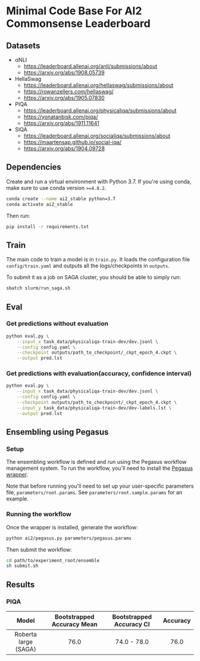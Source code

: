 # Minimal Code Base For AI2 Commonsense Leaderboard

## Datasets

- αNLI
  - https://leaderboard.allenai.org/anli/submissions/about
  - https://arxiv.org/abs/1908.05739
- HellaSwag
  - https://leaderboard.allenai.org/hellaswag/submissions/about
  - https://rowanzellers.com/hellaswag/
  - https://arxiv.org/abs/1905.07830
- PIQA
  - https://leaderboard.allenai.org/physicaliqa/submissions/about
  - https://yonatanbisk.com/piqa/
  - https://arxiv.org/abs/1911.11641
- SIQA
  - https://leaderboard.allenai.org/socialiqa/submissions/about
  - https://maartensap.github.io/social-iqa/
  - https://arxiv.org/abs/1904.09728

## Dependencies

Create and run a virtual environment with Python 3.7. If you're using conda, make sure to use conda version `>=4.8.2`.

```bash
conda create --name ai2_stable python=3.7
conda activate ai2_stable
```

Then run:

```bash
pip install -r requirements.txt
```

## Train

The main code to train a model is in `train.py`. It loads the configuration file `config/train.yaml` and outputs all the logs/checkpoints in `outputs`.

To submit it as a job on SAGA cluster, you should be able to simply run:

```bash
sbatch slurm/run_saga.sh
```

## Eval

### Get predictions without evaluation

```bash
python eval.py \
    --input_x task_data/physicaliqa-train-dev/dev.jsonl \
    --config config.yaml \
    --checkpoint outputs/path_to_checkpoint/_ckpt_epoch_4.ckpt \
    --output pred.lst
```

### Get predictions with evaluation(accuracy, confidence interval)

```bash
python eval.py \
    --input_x task_data/physicaliqa-train-dev/dev.jsonl \
    --config config.yaml \
    --checkpoint outputs/path_to_checkpoint/_ckpt_epoch_4.ckpt \
    --input_y task_data/physicaliqa-train-dev/dev-labels.lst \
    --output pred.lst
```

## Ensembling using Pegasus

### Setup

The ensembling workflow is defined and run using the Pegasus workflow management system. To run the
workflow, you'll need to install the [Pegasus wrapper][pegasus_wrapper].

Note that before running you'll need to set up your user-specific parameters file,
`parameters/root.params`. See `parameters/root.sample.params` for an example.

### Running the workflow

Once the wrapper is installed, generate the workflow:

```bash
python ai2/pegasus.py parameters/pegasus.params
```

Then submit the workflow:

```bash
cd path/to/experiment_root/ensemble
sh submit.sh
```

[pegasus_wrapper]: https://github.com/isi-vista/vista-pegasus-wrapper/

## Results

### PIQA

|        Model         | Bootstrapped Accuracy Mean | Bootstrapped Accuracy CI | Accuracy |
| :------------------: | :------------------------: | :----------------------: | :------: |
| Roberta large (SAGA) |            76.0            |       74.0 - 78.0        |   76.0   |
